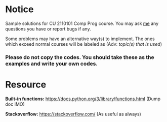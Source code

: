 # Notice
Sample solutions for CU 2110101 Comp Prog course.
You may ask [me](https://www.facebook.com/natchapolsrisang) any questions you have or report bugs if any.

Some problems may have an alternative way(s) to implement. The ones which exceed normal courses will be labeled as (Adv: _topic(s) that is used_)

### Please do not copy the codes. You should take these as the examples and write your own codes.

# Resource
**Built-in functions:** https://docs.python.org/3/library/functions.html (Dump doc IMO)

**Stackoverflow:** https://stackoverflow.com/ (As useful as always)